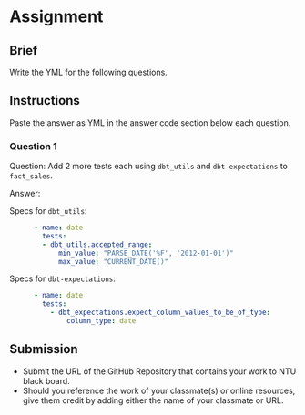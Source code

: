 # Assignment

## Brief

Write the YML for the following questions.

## Instructions

Paste the answer as YML in the answer code section below each question.

### Question 1

Question: Add 2 more tests each using `dbt_utils` and `dbt-expectations` to `fact_sales`.

Answer:

Specs for `dbt_utils`:

```yml
      - name: date
        tests:
        - dbt_utils.accepted_range:
            min_value: "PARSE_DATE('%F', '2012-01-01')"
            max_value: "CURRENT_DATE()"
```

Specs for `dbt-expectations`:

```yml
      - name: date
        tests:
          - dbt_expectations.expect_column_values_to_be_of_type:
              column_type: date
```

## Submission

- Submit the URL of the GitHub Repository that contains your work to NTU black board.
- Should you reference the work of your classmate(s) or online resources, give them credit by adding either the name of your classmate or URL.
